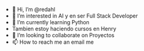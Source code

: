 - 👋 Hi, I’m @redahl
- 👀 I’m interested in  AI y en ser Full Stack Developer
- 🌱 I’m currently learning  Python
- Tambien estoy haciendo cursos en Henry
- 💞️ I’m looking to collaborate on Proyectos
- 📫 How to reach me an email me

<!---
redahl/redahl is a ✨ special ✨ repository because its `README.md` (this file) appears on your GitHub profile.
You can click the Preview link to take a look at your changes.
--->
